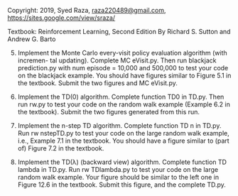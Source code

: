 Copyright: 2019, Syed Raza, <raza220489@gmail.com>, <https://sites.google.com/view/sraza/>

Textbook: Reinforcement Learning, Second Edition
By Richard S. Sutton and Andrew G. Barto

5. Implement the Monte Carlo every-visit policy evaluation algorithm (with incremen- tal updating). Complete MC eVisit.py. Then run blackjack prediction.py with num episode = 10,000 and 500,000 to test your code on the blackjack example. You should have figures similar to Figure 5.1 in the textbook. Submit the two figures and MC eVisit.py. 

6. Implement the TD(0) algorithm. Complete function TD0 in TD.py. Then run rw.py to test your code on the random walk example (Example 6.2 in the textbook). Submit the two figures generated from this run. 

7. Implement the n-step TD algorithm. Complete function TD n in TD.py. Run rw nstepTD.py to test your code on the large random walk example, i.e., Example 7.1 in the textbook. You should have a figure similar to (part of) Figure 7.2 in the textbook. 

8. Implement the TD(λ) (backward view) algorithm. Complete function TD lambda in TD.py. Run rw TDlambda.py to test your code on the large random walk example. Your figure should be similar to the left one in Figure 12.6 in the textbook. Submit this figure, and the complete TD.py. 
